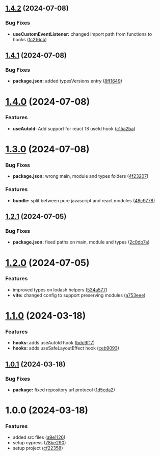 ## [1.4.2](https://github.com/feedzai/js-utilities/compare/v1.4.1...v1.4.2) (2024-07-08)


### Bug Fixes

* **useCustomEventListener:** changed import path from functions to hooks ([fc216cb](https://github.com/feedzai/js-utilities/commit/fc216cb1bbdaaba9c4e9802a1934acd5865a164e))

## [1.4.1](https://github.com/feedzai/js-utilities/compare/v1.4.0...v1.4.1) (2024-07-08)


### Bug Fixes

* **package.json:** added typesVersions entry ([8ff1649](https://github.com/feedzai/js-utilities/commit/8ff164963c9d3acaf830fe36d39c10fcdfad52ad))

# [1.4.0](https://github.com/feedzai/js-utilities/compare/v1.3.0...v1.4.0) (2024-07-08)


### Features

* **useAutoId:** Add support for react 18 useId hook ([c15a2ba](https://github.com/feedzai/js-utilities/commit/c15a2ba6fa3b863776e7b8ac7c9c959bf05e1082))

# [1.3.0](https://github.com/feedzai/js-utilities/compare/v1.2.1...v1.3.0) (2024-07-08)


### Bug Fixes

* **package.json:** wrong main, module and types folders ([4f23207](https://github.com/feedzai/js-utilities/commit/4f23207b68462cfb6de00c2bb5ccf17d70f17e3b))


### Features

* **bundle:** split between pure javascript and react modules ([48c9778](https://github.com/feedzai/js-utilities/commit/48c9778a429c806ba542ed429d8103e3360ae403))

## [1.2.1](https://github.com/feedzai/js-utilities/compare/v1.2.0...v1.2.1) (2024-07-05)


### Bug Fixes

* **package.json:** fixed paths on main, module and types ([2c0db7a](https://github.com/feedzai/js-utilities/commit/2c0db7a6259aa459ba268a9bec1a88981de754ab))

# [1.2.0](https://github.com/feedzai/js-utilities/compare/v1.1.0...v1.2.0) (2024-07-05)


### Features

* improved types on lodash helpers ([534a577](https://github.com/feedzai/js-utilities/commit/534a577cfd5a33afc14ab3bb603ecd4ceac272a5))
* **vite:** changed config to support preserving modules ([a753eee](https://github.com/feedzai/js-utilities/commit/a753eee4cdc33181bee26db4b6f56709de5f67b3))

# [1.1.0](https://github.com/feedzai/js-utilities/compare/v1.0.1...v1.1.0) (2024-03-18)


### Features

* **hooks:** adds useAutoId hook ([bdc9f17](https://github.com/feedzai/js-utilities/commit/bdc9f171b617043080de613a6e868ac9b0fd9ffc))
* **hooks:** adds useSafeLayoutEffect hook ([ceb9093](https://github.com/feedzai/js-utilities/commit/ceb9093ad677cee83919dae9b30c42b8546a4048))

## [1.0.1](https://github.com/feedzai/js-utilities/compare/v1.0.0...v1.0.1) (2024-03-18)


### Bug Fixes

* **package:** fixed repository url protocol ([1d5eda2](https://github.com/feedzai/js-utilities/commit/1d5eda20b5951d3b9fc57b6830bbaa9a1f596ab3))

# 1.0.0 (2024-03-18)


### Features

* added src files ([a9e1126](https://github.com/feedzai/js-utilities/commit/a9e1126ff2380b7d8e3ffaabe205e91d0906b38d))
* setup cypress ([78be290](https://github.com/feedzai/js-utilities/commit/78be290c5cc690aa301a03b124b1d12ad635fcf5))
* setup project ([cf22358](https://github.com/feedzai/js-utilities/commit/cf22358fd9939de76dd8dfccfae822d51861652e))
